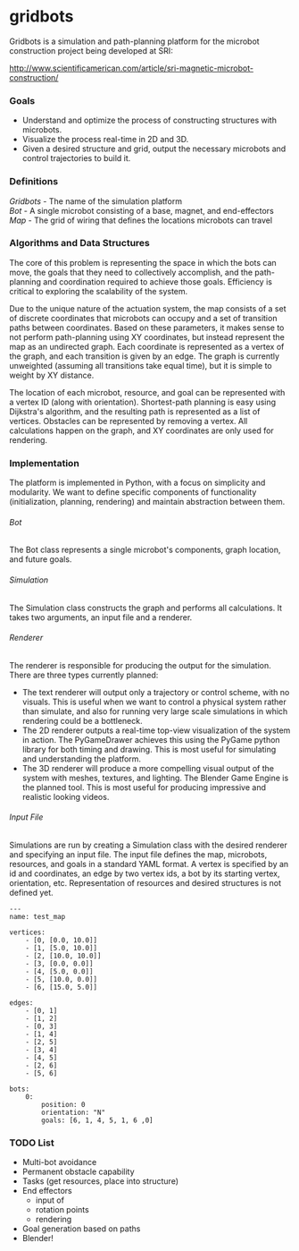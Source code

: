 gridbots
========

Gridbots is a simulation and path-planning platform for the microbot construction project being developed at SRI:

http://www.scientificamerican.com/article/sri-magnetic-microbot-construction/

### Goals
* Understand and optimize the process of constructing structures with microbots.
* Visualize the process real-time in 2D and 3D.
* Given a desired structure and grid, output the necessary microbots and control trajectories to build it.

### Definitions
*Gridbots* - The name of the simulation platform  
*Bot* - A single microbot consisting of a base, magnet, and end-effectors  
*Map* - The grid of wiring that defines the locations microbots can travel  

### Algorithms and Data Structures
The core of this problem is representing the space in which the bots can move, the goals that they need to collectively accomplish, and the path-planning and coordination required to achieve those goals. Efficiency is critical to exploring the scalability of the system.

Due to the unique nature of the actuation system, the map consists of a set of discrete coordinates that microbots can occupy and a set of transition paths between coordinates. Based on these parameters, it makes sense to not perform path-planning using XY coordinates, but instead represent the map as an undirected graph. Each coordinate is represented as a vertex of the graph, and each transition is given by an edge. The graph is currently unweighted (assuming all transitions take equal time), but it is simple to weight by XY distance.

The location of each microbot, resource, and goal can be represented with a vertex ID (along with orientation). Shortest-path planning is easy using Dijkstra's algorithm, and the resulting path is represented as a list of vertices. Obstacles can be represented by removing a vertex. All calculations happen on the graph, and XY coordinates are only used for rendering.

### Implementation
The platform is implemented in Python, with a focus on simplicity and modularity. We want to define specific components of functionality (initialization, planning, rendering) and maintain abstraction between them.

###### Bot
The Bot class represents a single microbot's components, graph location, and future goals. 

###### Simulation
The Simulation class constructs the graph and performs all calculations. It takes two arguments, an input file and a renderer.

###### Renderer
The renderer is responsible for producing the output for the simulation. There are three types currently planned:
* The text renderer will output only a trajectory or control scheme, with no visuals. This is useful when we want to control a physical system rather than simulate, and also for running very large scale simulations in which rendering could be a bottleneck.
* The 2D renderer outputs a real-time top-view visualization of the system in action. The PyGameDrawer achieves this using the PyGame python library for both timing and drawing. This is most useful for simulating and understanding the platform.
* The 3D renderer will produce a more compelling visual output of the system with meshes, textures, and lighting. The Blender Game Engine is the planned tool. This is most useful for producing impressive and realistic looking videos.

###### Input File

Simulations are run by creating a Simulation class with the desired renderer and specifying an input file. The input file defines the map, microbots, resources, and goals in a standard YAML format. A vertex is specified by an id and coordinates, an edge by two vertex ids, a bot by its starting vertex, orientation, etc. Representation of resources and desired structures is not defined yet.

```
---
name: test_map

vertices: 
    - [0, [0.0, 10.0]]
    - [1, [5.0, 10.0]]
    - [2, [10.0, 10.0]]
    - [3, [0.0, 0.0]]
    - [4, [5.0, 0.0]]
    - [5, [10.0, 0.0]]
    - [6, [15.0, 5.0]]

edges:
    - [0, 1]
    - [1, 2]
    - [0, 3]
    - [1, 4]
    - [2, 5]
    - [3, 4]
    - [4, 5]
    - [2, 6]
    - [5, 6]

bots:
    0:
        position: 0
        orientation: "N"
        goals: [6, 1, 4, 5, 1, 6 ,0]
```

### TODO List

- Multi-bot avoidance
- Permanent obstacle capability
- Tasks (get resources, place into structure)
- End effectors
  - input of 
  - rotation points
  - rendering
- Goal generation based on paths
- Blender!
